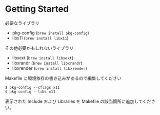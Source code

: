 # Getting Started

必要なライブラリ

- pkg-config (`brew install pkg-config`)
- libx11 (`brew install libx11`)

その他必要かもしれないライブラリ

- libxext (`brew install libxext`)
- libxrandr (`brew install libxrandr`)
- libxrender (`brew install libxrender`)

Makefile に環境依存の書き込みがあるので編集してください

```
$ pkg-config --cflags x11
$ pkg-config --libs x11
```

表示された Include および Libraries を Makefile の該当箇所に追加してください。
